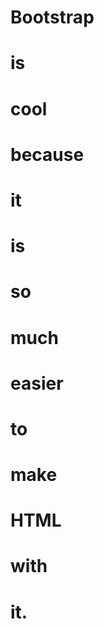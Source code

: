 # Bootstrap
# is
# cool
# because
# it 
# is 
# so 
# much
# easier
# to 
# make 
# HTML 
# with
# it.
